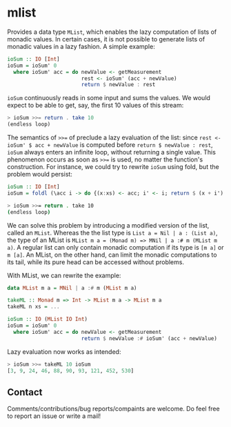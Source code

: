 mlist
=======

Provides a data type `MList`, which enables the lazy computation of lists of monadic values. In certain cases, it is not possible to generate lists of monadic values in a lazy fashion. A simple example:

```haskell
ioSum :: IO [Int]
ioSum = ioSum' 0
  where ioSum' acc = do newValue <- getMeasurement
                        rest <- ioSum' (acc + newValue)
                        return $ newValue : rest
```

`ioSum` continuously reads in some input and sums the values. We would expect
to be able to get, say, the first 10 values of this stream:

```haskell
> ioSum >>= return . take 10
(endless loop)
```

The semantics of `>>=` of preclude a lazy evaluation of the list: since `rest <- ioSum' $ acc + newValue` is computed before `return $ newValue : rest`, `ioSum` always enters an infinite loop, without returning a single value. This phenomenon occurs as soon as `>>=` is used, no matter the function's construction. For instance, we could try to rewrite `ioSum` using fold, but the problem would persist:

```haskell
ioSum :: IO [Int]
ioSum = foldl (\acc i -> do {(x:xs) <- acc; i' <- i; return $ (x + i') : x : xs}) (return [0]) (repeat getMeasurement)
```

```bash
> ioSum >>= return . take 10
(endless loop)
```

We can solve this problem by introducing a modified version of the list, called an `MList`. Whereas the the list type is `List a = Nil | a : (List a)`, the type of an MList is `MList m a = (Monad m) => MNil | a :# m (MList m a)`. A regular list can only contain monadic computation if its type is `[m a]` or `m [a]`. An MList, on the other hand, can limit the monadic computations to its tail, while its pure head can be accessed without problems.

With MList, we can rewrite the example:

```haskell
data MList m a = MNil | a :# m (MList m a)

takeML :: Monad m => Int -> MList m a -> MList m a
takeML n xs = ...

ioSum :: IO (MList IO Int)
ioSum = ioSum' 0
  where ioSum' acc = do newValue <- getMeasurement
                        return $ newValue :# ioSum' (acc + newValue)
```

Lazy evaluation now works as intended:

```haskell
> ioSum >>= takeML 10 ioSum
[3, 9, 24, 46, 88, 90, 93, 121, 452, 530]
```

Contact
-------

Comments/contributions/bug reports/compaints are welcome. Do feel free to report an issue or write a mail!

